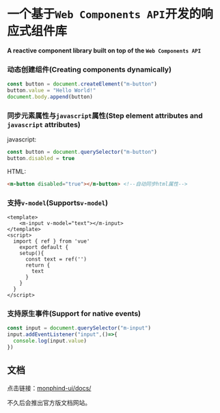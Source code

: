 # 一个基于`Web Components API`开发的响应式组件库

**A reactive component library built on top of the `Web Components API`**

### 动态创建组件(Creating components dynamically)

```javascript
const button = document.createElement("m-button")
button.value = "Hello World!"
document.body.append(button)
```

### 同步元素属性与`javascript`属性(Step element attributes and `javascript` attributes)

javascript:

```javascript
const button = document.querySelector("m-button")
button.disabled = true
```

HTML:

```html
<m-button disabled="true"></m-button> <!--自动同步html属性-->
```

### 支持`v-model`(Supports`v-model`)

```vue
<template>
	<m-input v-model="text"></m-input>
</template>
<script>
  import { ref } from 'vue'
	export default {
    setup(){
      const text = ref('')
      return {
        text
      }
    }
  }
</script>
```

### 支持原生事件(Support for native events)

```javascript
const input = document.querySelector("m-input")
input.addEventListener("input",()=>{
  console.log(input.value)
})
```

## 文档

点击链接：[monphind-ui/docs/](https://github.com/Micropue/monphind-ui/tree/main/docs)

不久后会推出官方版文档网站。

